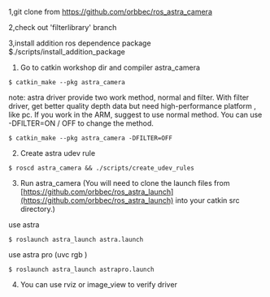 1,git clone from  https://github.com/orbbec/ros_astra_camera

2,check out 'filterlibrary' branch

3,install addition ros dependence package
$./scripts/install_addition_package
	
1. Go to catkin workshop dir and compiler astra_camera
```
$ catkin_make --pkg astra_camera
```

note: astra driver provide two work method, normal and filter. With filter driver, get better quality depth data but need high-performance platform , like pc. If you work in the ARM, suggest to use normal method. You can use -DFILTER=ON / OFF to change the method.

```
$ catkin_make --pkg astra_camera -DFILTER=OFF
```

2. Create astra udev rule
```
$ roscd astra_camera && ./scripts/create_udev_rules
```

3. Run astra_camera
(You will need to clone the launch files from [https://github.com/orbbec/ros_astra_launch](https://github.com/orbbec/ros_astra_launch) into your catkin src directory.)

use astra 
```
$ roslaunch astra_launch astra.launch
```
use astra pro (uvc rgb )
```
$ roslaunch astra_launch astrapro.launch
```

4. You can use rviz or image_view to verify driver


